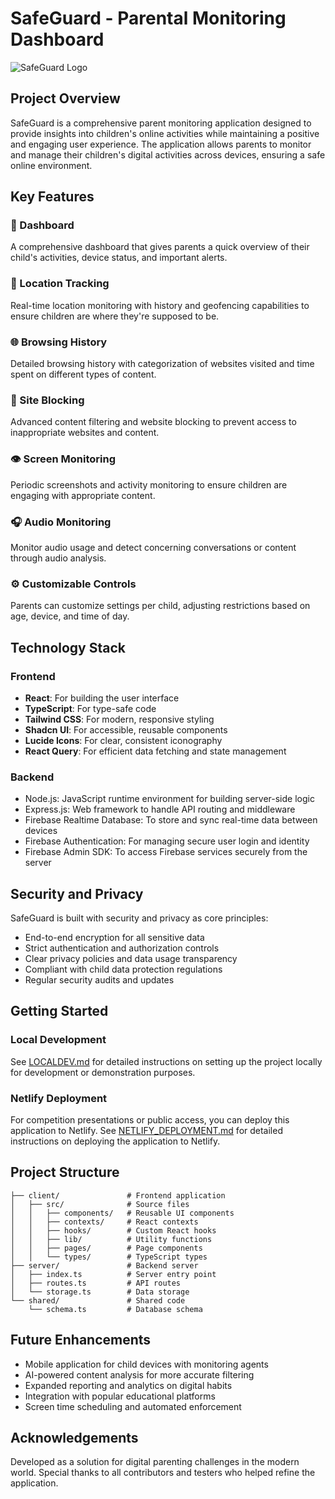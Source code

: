 # SafeGuard - Parental Monitoring Dashboard

![SafeGuard Logo](client/public/logo.png)

## Project Overview

SafeGuard is a comprehensive parent monitoring application designed to provide insights into children's online activities while maintaining a positive and engaging user experience. The application allows parents to monitor and manage their children's digital activities across devices, ensuring a safe online environment.

## Key Features

### 📱 Dashboard
A comprehensive dashboard that gives parents a quick overview of their child's activities, device status, and important alerts.

### 📍 Location Tracking
Real-time location monitoring with history and geofencing capabilities to ensure children are where they're supposed to be.

### 🌐 Browsing History
Detailed browsing history with categorization of websites visited and time spent on different types of content.

### 🚫 Site Blocking
Advanced content filtering and website blocking to prevent access to inappropriate websites and content.

### 👁️ Screen Monitoring
Periodic screenshots and activity monitoring to ensure children are engaging with appropriate content.

### 🎧 Audio Monitoring
Monitor audio usage and detect concerning conversations or content through audio analysis.

### ⚙️ Customizable Controls
Parents can customize settings per child, adjusting restrictions based on age, device, and time of day.

## Technology Stack

### Frontend
- **React**: For building the user interface
- **TypeScript**: For type-safe code
- **Tailwind CSS**: For modern, responsive styling
- **Shadcn UI**: For accessible, reusable components
- **Lucide Icons**: For clear, consistent iconography
- **React Query**: For efficient data fetching and state management

### Backend
- Node.js: JavaScript runtime environment for building server-side logic
- Express.js: Web framework to handle API routing and middleware
- Firebase Realtime Database: To store and sync real-time data between devices
- Firebase Authentication: For managing secure user login and identity
- Firebase Admin SDK: To access Firebase services securely from the server



## Security and Privacy

SafeGuard is built with security and privacy as core principles:

- End-to-end encryption for all sensitive data
- Strict authentication and authorization controls
- Clear privacy policies and data usage transparency
- Compliant with child data protection regulations
- Regular security audits and updates

## Getting Started

### Local Development
See [LOCALDEV.md](LOCALDEV.md) for detailed instructions on setting up the project locally for development or demonstration purposes.

### Netlify Deployment
For competition presentations or public access, you can deploy this application to Netlify.
See [NETLIFY_DEPLOYMENT.md](NETLIFY_DEPLOYMENT.md) for detailed instructions on deploying the application to Netlify.

## Project Structure

```
├── client/               # Frontend application
│   ├── src/              # Source files
│   │   ├── components/   # Reusable UI components
│   │   ├── contexts/     # React contexts
│   │   ├── hooks/        # Custom React hooks
│   │   ├── lib/          # Utility functions
│   │   ├── pages/        # Page components
│   │   └── types/        # TypeScript types
├── server/               # Backend server
│   ├── index.ts          # Server entry point
│   ├── routes.ts         # API routes
│   └── storage.ts        # Data storage
└── shared/               # Shared code
    └── schema.ts         # Database schema
```

## Future Enhancements

- Mobile application for child devices with monitoring agents
- AI-powered content analysis for more accurate filtering
- Expanded reporting and analytics on digital habits
- Integration with popular educational platforms
- Screen time scheduling and automated enforcement

## Acknowledgements

Developed as a solution for digital parenting challenges in the modern world. Special thanks to all contributors and testers who helped refine the application.